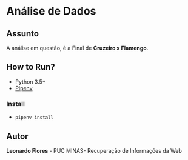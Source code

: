 # Análise de Dados

## Assunto

A análise em questão, é a Final de **Cruzeiro x Flamengo**.

## How to Run?
- Python 3.5+
- [Pipenv](https://github.com/kennethreitz/pipenv)

### Install
- `pipenv install`


## Autor

**Leonardo Flores** - PUC MINAS- Recuperação de Informações da Web